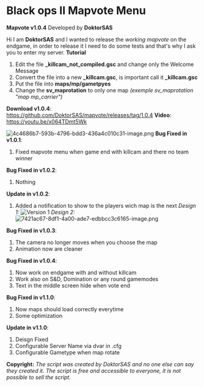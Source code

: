 # Black ops II Mapvote Menu
**Mapvote v1.0.4**
Developed by **DoktorSAS**

Hi I am **DoktorSAS** and I wanted to release the *working mapvote* on the endgame, in order to release it I need to do some tests and that's why I ask you to enter my server. 
**Tutorial**
1. Edit the file **_killcam_not_compiled.gsc** and change only the Welcome Message
2. Convert the file into a new **_killcam.gsc**, is important call it **_killcam.gsc**
3. Put the file into **maps/mp/gametpyes**
4. Change the **sv_maprotation** to only one map *(exemple sv_maprotation "map mp_carrier")*

**Download v1.0.4**: https://github.com/DoktorSAS/mapvote/releases/tag/1.0.4
**Video**: https://youtu.be/x064TDmt5Wk

![4c4686b7-593b-4796-bdd3-436a4c010c31-image.png](https://forum.plutonium.pw/assets/uploads/files/1606306838464-4c4686b7-593b-4796-bdd3-436a4c010c31-image.png) 
**Bug Fixed in v1.0.1**:
1. Fixed mapvote menu when game end with killcam and there no team winner

**Bug Fixed in v1.0.2**:
1. Nothing

**Update in v1.0.2**:
1. Added a notification to show to the players wich map is the next
*Design 1:* 
![Version 1](https://forum.plutonium.pw/assets/uploads/files/1597148314270-252d462c-9d88-4e96-b05d-a07690be4503-image.png) 
*Design 2:*
![7421ac67-8df1-4a00-ade7-edbbcc3c6165-image.png](https://forum.plutonium.pw//assets/uploads/files/1597148693799-7421ac67-8df1-4a00-ade7-edbbcc3c6165-image.png)

**Bug Fixed in v1.0.3**:
1. The camera no longer moves when you choose the map
2. Animation now are cleaner

**Bug Fixed in v1.0.4**:
1. Now work on endgame with and without killcam 
2. Work also on S&D, Domination or any round gamemodes
3. Text in the middle screen hide when vote end

**Bug Fixed in v1.1.0**:
1. Now maps should load correctly everytime
2. Some optimization 

**Update in v1.1.0**:
1. Deisgn Fixed
2. Configurable Server Name via dvar in .cfg
3. Configurable Gametype when map rotate


**Copyright:** *The script was created by DoktorSAS and no one else can say they created it. The script is free and accessible to everyone, it is not possible to sell the script.*
